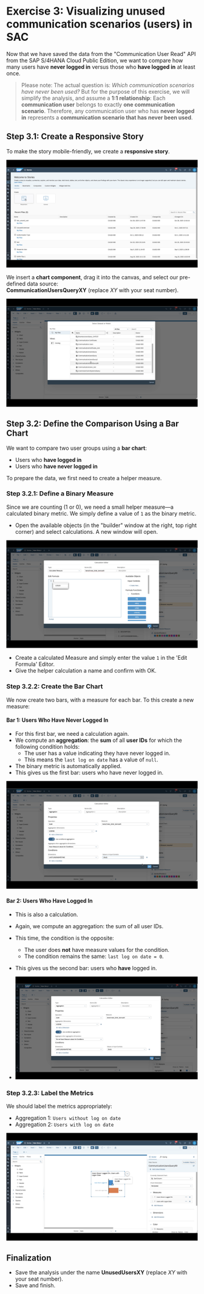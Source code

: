 # Exercise 3: Visualizing unused communication scenarios (users) in SAC

Now that we have saved the data from the "Communication User Read" API from the SAP S/4HANA Cloud Public Edition, we want to compare how many users have **never logged in** versus those who **have logged in** at least once.

>Please note: The actual question is: _Which communication scenarios have never been used?_ But for the purpose of this exercise, we will simplify the analysis, and assume a **1:1 relationship**: Each **communication user** belongs to exactly **one communication scenario**.   Therefore, any communication user who has **never logged in** represents a **communication scenario that has never been used**.

## Step 3.1: Create a Responsive Story

To make the story mobile-friendly, we create a **responsive story**.

![Alt text](images/create_story.png)

We insert a **chart component**, drag it into the canvas, and select our pre-defined data source:  
**CommunicationUsersQueryXY** (replace *XY* with your seat number).

![Alt text](images/select_dataset.png)

## Step 3.2: Define the Comparison Using a Bar Chart

We want to compare two user groups using a **bar chart**:

- Users who **have logged in**
- Users who **have never logged in**

To prepare the data, we first need to create a helper measure.

### Step 3.2.1: Define a Binary Measure

Since we are counting (1 or 0), we need a small helper measure—a calculated binary metric. We simply define a value of `1` as the binary metric.

- Open the available objects (in the "builder" window at the right, top right corner) and select calculations. A new window will open.

![Alt text](images/helper_measure.png)

- Create a calculated Measure and simply enter the value `1` in the 'Edit Formula' Editor.
- Give the helper calculation a name and confirm with OK.

### Step 3.2.2: Create the Bar Chart

We now create two bars, with a measure for each bar. To this create a new measure:

#### Bar 1: Users Who Have Never Logged In

- For this first bar, we need a calculation again.
- We compute an **aggregation**: the **sum** of all **user IDs** for which the following condition holds:
  - The user has a value indicating they have never logged in.
  - This means the `last log on date` has a value of `null`.
- The binary metric is automatically applied.
- This gives us the first bar: users who have never logged in.

 ![Alt text](images/never_loggedon_users.png) 

#### Bar 2: Users Who Have Logged In

- This is also a calculation.
- Again, we compute an aggregation: the sum of all user IDs.
- This time, the condition is the opposite:
  - The user does **not** have measure values for the condition.
  - The condition remains the same: `last log on date = 0`.
- This gives us the second bar: users who **have** logged in.

- ![Alt text](images/loggedon_users.png)

### Step 3.2.3: Label the Metrics

We should label the metrics appropriately:

- Aggregation 1: `Users without log on date`
- Aggregation 2: `Users with log on date`

![Alt text](images/save_story.png)

## Finalization

- Save the analysis under the name **UnusedUsersXY** (replace *XY* with your seat number).
- Save and finish.
